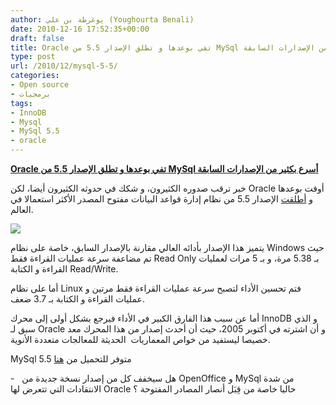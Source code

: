 ```yaml
---
author: يوغرطة بن علي (Youghourta Benali)
date: 2010-12-16 17:52:35+00:00
draft: false
title: Oracle تفي بوعدها و تطلق الإصدار 5.5 من MySql أسرع بكثير من الإصدارات السابقة
type: post
url: /2010/12/mysql-5-5/
categories:
- Open source
- برمجيات
tags:
- InnoDB
- Mysql
- MySql 5.5
- oracle
---
```


[**Oracle تفي بوعدها و تطلق الإصدار 5.5 من MySql أسرع بكثير من الإصدارات السابقة**](http://www.it-scoop.com/2010/12/mysql-5-5/)


خبر ترقب صدوره الكثيرون، و شكك في حدوثه الكثيرون أيضا، لكن Oracle أوفت بوعدها و [أطلقت](http://www.oracle.com/us/corporate/press/195726) الإصدار 5.5 من نظام إدارة قواعد البيانات مفتوح المصدر الأكثر استعمالا في العالم.

[![](http://www.it-scoop.com/wp-content/uploads/2010/09/MySql-logo.jpg)
](http://www.it-scoop.com/2010/12/mysql-5-5/)

يتميز هذا الإصدار بأدائه العالي مقارنة بالإصدار السابق، خاصة على نظام Windows حيث تم مضاعفة سرعة عمليات القراءة فقط Read Only بـ 5.38 مرة، و بـ 5 مرات لعمليات القراءة و الكتابة Read/Write.

أما على نظام Linux فتم تحسين الأداء لتصبح سرعة عمليات القراءة فقط مرتين و عمليات القراءة و الكتابة بـ 3.7 ضعف.

أما عن سبب هذا الفارق الكبير في الأداء فيرجع بشكل أولى إلى محرك InnoDB و الذي سبق لـ Oracle و أن اشترته في أكتوبر 2005، حيث أن أحدث إصدار من هذا المحرك معد خصيصا ليستفيد من خواص المعماريات  الحديثة للمعالجات متعددة الأنوية.

MySql 5.5 متوفر للتحميل من [هنا](http://www.mysql.com/downloads/)

-   هل سيخفف كل من إصدار نسخة جديدة من OpenOffice و MySql من شدة الانتقادات التي تتعرض لها Oracle حاليا خاصة من قِبَل أنصار المصادر المفتوحة ؟
